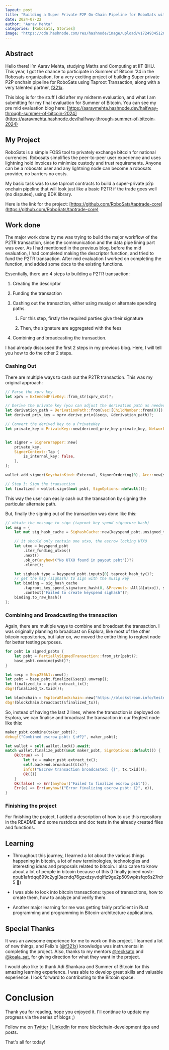 ```yaml
---
layout: post
title: "Building a Super Private P2P On-Chain Pipeline for RoboSats with Taproot: A Final Evaluation"
date: 2024-07-22
author: "Aarav Mehta"
categories: [Robosats, Stories]
image: "https://cdn.hashnode.com/res/hashnode/image/upload/v1724934512043/fcf0c2fb-b60a-4f31-ae13-359e04f59124.png"
---
```

## **Abstract**

Hello there! I’m Aarav Mehta, studying Maths and Computing at IIT BHU. This year, I got the chance to participate in Summer of Bitcoin ‘24 in the Robosats organization, for a very exciting project of building Super private P2P onchain pipeline for RoboSats using Taproot Transaction, along with a very talented partner, [f321x](https://github.com/f321x).

This blog is for the stuff I did after my midterm evaluation, and what I am submitting for my final evaluation for Summer of Bitcoin. You can see my pre mid evaluation blog here: [https://aaravmehta.hashnode.dev/halfway-through-summer-of-bitcoin-2024](https://aaravmehta.hashnode.dev/halfway-through-summer-of-bitcoin-2024)

## **My Project**

RoboSats is a simple FOSS tool to privately exchange bitcoin for national currencies. Robosats simplifies the peer-to-peer user experience and uses lightning hold invoices to minimize custody and trust requirements. Anyone can be a robosats user and any lightning node can become a robosats provider, no barriers no costs.

My basic task was to use taproot contracts to build a super-private p2p onchain pipeline that will look just like a basic P2TR if the trade goes well (no disputes), using BDK library.

Here is the link for the project: [https://github.com/RoboSats/taptrade-core](https://github.com/RoboSats/taptrade-core)

## **Work done**

The major work done by me was trying to build the major workflow of the P2TR transaction, since the communication and the data pipe lining part was over. As I had mentioned in the previous blog, before the mid evaluation, I had completed making the descriptor function, and tried to fund the P2TR transaction. After mid evaluation I worked on completing the function, and added some docs to the existing functions.

Essentially, there are 4 steps to building a P2TR transaction:

1. Creating the descriptor
    
2. Funding the transaction
    
3. Cashing out the transaction, either using musig or alternate spending paths.
    
    1. For this step, firstly the required parties give their signature
        
    2. Then, the signature are aggregated with the fees
        
4. Combining and broadcasting the transaction.
    

I had already discussed the first 2 steps in my previous blog. Here, I will tell you how to do the other 2 steps.

### Cashing Out

There are multiple ways to cash out the P2TR transaction. This was my original approach:

```rust
// Parse the xprv key
let xprv = ExtendedPrivKey::from_str(xprv_str)?;

// Derive the private key (you can adjust the derivation path as needed)
let derivation_path = DerivationPath::from(vec![ChildNumber::from(0)]);
let derived_priv_key = xprv.derive_priv(&secp, &derivation_path)?;

// Convert the derived key to a PrivateKey
let private_key = PrivateKey::new(derived_priv_key.private_key, Network::Bitcoin);


let signer = SignerWrapper::new(
	private_key,
	SignerContext::Tap {
		is_internal_key: false,
	},
);

wallet.add_signer(KeychainKind::External, SignerOrdering(0), Arc::new(signer));

// Step 3: Sign the transaction
let finalized = wallet.sign(&mut psbt, SignOptions::default());
```

This way the user can easily cash out the transaction by signing the particular alternate path.

But, finally the signing out of the transaction was done like this:  

```rust
// obtain the message to sign (taproot key spend signature hash)
let msg = {
	let mut sig_hash_cache = SighashCache::new(keyspend_psbt.unsigned_tx.clone());

	// it should only contain one utxo, the escrow locking UTXO
	let utxo = keyspend_psbt
		.iter_funding_utxos()
		.next()
		.ok_or(anyhow!("No UTXO found in payout psbt"))??
		.clone();

	let sighash_type = keyspend_psbt.inputs[0].taproot_hash_ty()?;
   	// get the msg (sighash) to sign with the musig key
	let binding = sig_hash_cache
		.taproot_key_spend_signature_hash(0, &Prevouts::All(&[utxo]), sighash_type)
		.context("Failed to create keyspend sighash")?;
	binding.to_raw_hash()
};
```

### Combining and Broadcasting the transaction

Again, there are multiple ways to combine and broadcast the transaction. I was originally planning to broadcast on Esplora, like most of the other bitcoin repositories, but later on, we moved the entire thing to regtest node for better testing purposes.

```rust
for psbt in signed_psbts {
	let psbt = PartiallySignedTransaction::from_str(psbt)?;
    base_psbt.combine(psbt)?;
}

let secp = Secp256k1::new();
let psbt = base_psbt.finalize(&secp).unwrap();
let finalized_tx = psbt.extract_tx();
dbg!(finalized_tx.txid());

let blockchain = EsploraBlockchain::new("https://blockstream.info/testnet/api", 20);
dbg!(blockchain.broadcast(&finalized_tx));
```

So, instead of having the last 2 lines, where the transaction is deployed on Esplora, we can finalise and broadcast the transaction in our Regtest node like this:

```rust
maker_psbt.combine(taker_psbt)?;
debug!("Combined escrow psbt: {:#?}", maker_psbt);

let wallet = self.wallet.lock().await;
match wallet.finalize_psbt(&mut maker_psbt, SignOptions::default()) {
	Ok(true) => {
		let tx = maker_psbt.extract_tx();
		self.backend.broadcast(&tx)?;
		info!("Escrow transaction broadcasted: {}", tx.txid());
		Ok(())
	}
	Ok(false) => Err(anyhow!("Failed to finalize escrow psbt")),
	Err(e) => Err(anyhow!("Error finalizing escrow psbt: {}", e)),
}
```

### Finishing the project

For finishing the project, I added a description of how to use this repository in the README and some rustdocs and doc tests in the already created files and functions.

## Learning

* Throughout this journey, I learned a lot about the various things happening in bitcoin, a lot of new terminologies, technologies and interesting ideas and proposals related to bitcoin. I also came to know about a lot of people in bitcoin because of this (I finally joined nostr: npub1afrdqq699c2ygl3acndq76gzxdzyvdqlflz9ge2p509wpksfqc6s27rdr5 🙂)
    
* I was able to look into bitcoin transactions: types of transactions, how to create them, how to analyze and verify them.
    
* Another major learning for me was getting fairly proficient in Rust programming and programming in Bitcoin-architecture applications.
    

## Special Thanks

It was an awesome experience for me to work on this project. I learned a lot of new things, and Felix's ([@f321x](https://x.com/f321x_)) knowledge was instrumental in completing the project. Also, thanks to my mentors [@recksato](https://x.com/recksato) and [@koala\_sat](https://x.com/koala_sat), for giving direction for what they want in the project.

I would also like to thank Adi Shankara and Summer of Bitcoin for this amazing learning experience. I was able to develop great skills and valuable experience. I look forward to contributing to the Bitcoin space.

# **Conclusion**

Thank you for reading, hope you enjoyed it. I'll continue to update my progress via the series of blogs ;)

Follow me on [Twitter](https://x.com/aaravchessfan) | [Linkedln](https://www.linkedin.com/in/aarav-mehta-445959250/) for more blockchain-development tips and posts.

That's all for today!